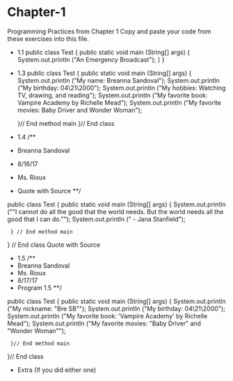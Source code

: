 # Chapter-1
Programming Practices from Chapter 1
Copy and paste your code from these exercises into this file.

* 1.1
public class Test
{
    public static void main (String[] args)
    {
        System.out.println ("An Emergency Broadcast");
    }
}

* 1.3
 public class Test
 {
     public static void main (String[] args)
     {
         System.out.println ("My name: Breanna Sandoval");
         System.out.println ("My birthday: 04\\21\\2000");
         System.out.println ("My hobbies: Watching TV, drawing, and reading");
         System.out.println ("My favorite book: Vampire Academy by Richelle Mead");
         System.out.println ("My favorite movies: Baby Driver and Wonder Woman");
         
     }// End method main
 }// End class

* 1.4
/**
 * Breanna Sandoval
 * 8/16/17
 * Ms. Rioux
 * Quote with Source
 **/
 
 public class Test
 {
     public static void main (String[] args)
     {
         System.out.println ("\"I cannot do all the good that the world needs. But the world needs all the good that I can do.\"");
         System.out.println (" - Jana Stanfield");

     } // End method main
 } // End class Quote with Source

* 1.5
/**
 * Breanna Sandoval
 * Ms. Rioux
 * 8/17/17
 * Program 1.5
 **/
 
 public class Test
 {
     public static void main (String[] args)
     {
         System.out.println ("My nickname:  \"Bre SB\"");
         System.out.println ("My birthday:  04\\21\\2000");
         System.out.println ("My favorite book: \'Vampire Academy\' by Richelle Mead");
         System.out.println ("My favorite movies:   \"Baby Driver\" and \"Wonder Woman\"");
         
     }// End method main
 }// End class

* Extra (If you did either one)
